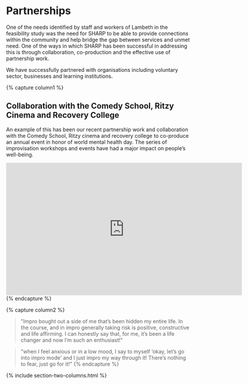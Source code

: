 # Partnerships

One of the needs identified by staff and workers of Lambeth in the feasibility study was the need 
for SHARP to be able to provide connections within the community and help bridge the gap between 
services and unmet need. One of the ways in which SHARP has been successful in addressing this 
is through collaboration, co-production and the effective use of partnership work. 

<!--  ![SHARP partners](https://docs.google.com/presentation/d/18F1uROLUDpn3o6knNVYE-fvmTL_s59gNh_430cFEh8A/export/svg?pageid=p "SHARP partners") -->

We have successfully partnered with organisations including voluntary sector, businesses and learning 
institutions. 



{% capture column1 %}
## Collaboration with the Comedy School, Ritzy Cinema and Recovery College 

An example of this has been our recent partnership work and collaboration with the Comedy School, 
Ritzy cinema and recovery college to co-produce an annual event in honor of world mental health day. 
The series of improvisation workshops and events have had a major impact on people’s well-being.

<iframe src="https://player.vimeo.com/video/199067256" width="640" height="360" frameborder="0" webkitallowfullscreen mozallowfullscreen allowfullscreen></iframe>
{% endcapture %}



{% capture column2 %}
> "Impro bought out a side of me that’s been hidden my entire life. In the course, and in impro generally 
> taking risk is positive, constructive and life affirming. I can honestly say that, for me, it’s 
> been a life changer and now I’m such an enthusiast!"

> "when I feel anxious or in a low mood, I say to myself ‘okay, let’s go into impro mode’ 
> and I just impro my way through it! There’s nothing to fear, just go for it!"
{% endcapture %}


{% include section-two-columns.html %}








